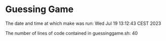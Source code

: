 # Guessing Game
The date and time at which make was run: Wed Jul 19 13:12:43 CEST 2023

The number of lines of code contained in guessinggame.sh: 40
